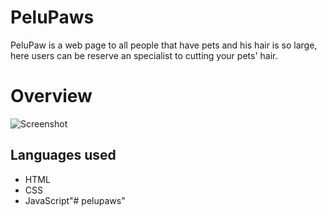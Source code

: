 # PeluPaws
PeluPaw is a  web page to all people that have pets and his hair is so large, here users can be reserve an specialist to cutting your pets' hair.

# Overview

![Screenshot]()

## Languages used
- HTML
- CSS
- JavaScript"# pelupaws" 
